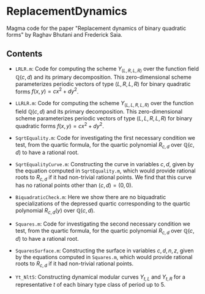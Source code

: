 # ReplacementDynamics
Magma code for the paper "Replacement dynamics of binary quadratic forms" by Raghav Bhutani and Frederick Saia.

## Contents

- `LRLR.m`: Code for computing the scheme $Y_{(L,R,L,R)}$ over the function field $\mathbb{Q}(c,d)$ and its primary decomposition. This zero-dimensional scheme parameterizes periodic vectors of type $(L,R,L,R)$ for binary quadratic forms $f(x,y) = cx^2+dy^2$. 

- `LLRLR.m`: Code for computing the scheme $Y_{(L,L,R,L,R)}$ over the function field $\mathbb{Q}(c,d)$ and its primary decomposition. This zero-dimensional scheme parameterizes periodic vectors of type $(L,L,R,L,R)$ for binary quadratic forms $f(x,y) = cx^2+dy^2$.

- `SqrtEquality.m`: Code for investigating the first necessary condition we test, from the quartic formula, for the quartic polynomial $R_{c,d}$ over $\mathbb{Q}(c,d)$ to have a rational root.

- `SqrtEqualityCurve.m`: Constructing the curve in variables $c, d$, given by the equation computed in `SqrtEquality.m`, which would provide rational roots to $R_{c,d}$ if it had non-trivial rational points. We find that this curve has no rational points other than $(c,d) = (0,0)$. 

- `BiquadraticCheck.m`: Here we show there are no biquadratic specializations of the depressed quartic corresponding to the quartic polynomial $R_{c,d}(y)$ over $\mathbb{Q}(c,d)$.

- `Squares.m`: Code for investigating the second necessary condition we test, from the quartic formula, for the quartic polynomial $R_{c,d}$ over $\mathbb{Q}(c,d)$ to have a rational root.

- `SquaresSurface.m`: Constructing the surface in variables $c, d, n, z$, given by the equations computed in `Squares.m`, which would provide rational roots to $R_{c,d}$ if it had non-trivial rational points.

- `Yt_Nlt5`: Constructing dynamical modular curves $Y_{t,L}$ and $Y_{t,R}$ for a representative $t$ of each binary type class of period up to $5$. 

